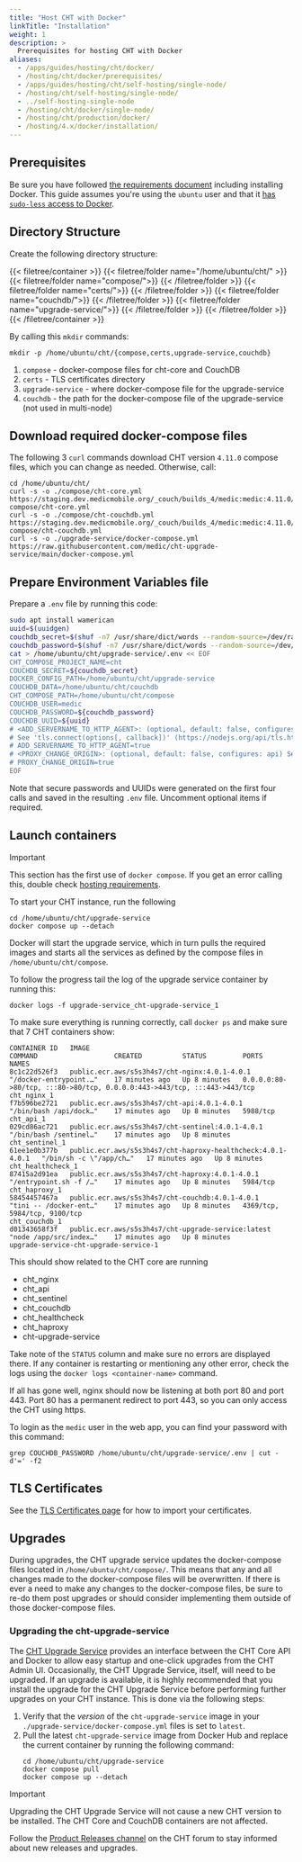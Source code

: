 ```yaml
---
title: "Host CHT with Docker"
linkTitle: "Installation"
weight: 1
description: >
  Prerequisites for hosting CHT with Docker
aliases:
  - /apps/guides/hosting/cht/docker/
  - /hosting/cht/docker/prerequisites/
  - /apps/guides/hosting/cht/self-hosting/single-node/
  - /hosting/cht/self-hosting/single-node/
  - ../self-hosting-single-node
  - /hosting/cht/docker/single-node/
  - /hosting/cht/production/docker/
  - /hosting/4.x/docker/installation/
---
```


## Prerequisites

Be sure you have followed [the requirements document](/hosting/cht/requirements) including installing Docker. This guide assumes you're using the `ubuntu` user and that it [has `sudo-less` access to Docker](https://askubuntu.com/a/477554).

## Directory Structure

Create the following directory structure:

{{< filetree/container >}}
  {{< filetree/folder name="/home/ubuntu/cht/" >}}
    {{< filetree/folder name="compose/">}}
    {{< /filetree/folder >}}
    {{< filetree/folder name="certs/">}}
    {{< /filetree/folder >}}
    {{< filetree/folder name="couchdb/">}}
    {{< /filetree/folder >}}
    {{< filetree/folder name="upgrade-service/">}}
    {{< /filetree/folder >}}
  {{< /filetree/folder >}}
{{< /filetree/container >}}

By calling this `mkdir` commands:

```shell
mkdir -p /home/ubuntu/cht/{compose,certs,upgrade-service,couchdb}
```

1. `compose` - docker-compose files for cht-core and CouchDB
2. `certs` -  TLS certificates directory
3. `upgrade-service` - where docker-compose file for the upgrade-service
4. `couchdb` - the path for the docker-compose file of the upgrade-service (not used in multi-node)

## Download required docker-compose files

The following 3 `curl` commands download CHT version `4.11.0` compose files, which you can change as needed. Otherwise, call:

```shell
cd /home/ubuntu/cht/
curl -s -o ./compose/cht-core.yml https://staging.dev.medicmobile.org/_couch/builds_4/medic:medic:4.11.0/docker-compose/cht-core.yml
curl -s -o ./compose/cht-couchdb.yml https://staging.dev.medicmobile.org/_couch/builds_4/medic:medic:4.11.0/docker-compose/cht-couchdb.yml
curl -s -o ./upgrade-service/docker-compose.yml https://raw.githubusercontent.com/medic/cht-upgrade-service/main/docker-compose.yml
```

## Prepare Environment Variables file

Prepare a `.env` file by running this code:

```sh
sudo apt install wamerican
uuid=$(uuidgen)
couchdb_secret=$(shuf -n7 /usr/share/dict/words --random-source=/dev/random | tr '\n' '-' | tr -d "'" | cut -d'-' -f1,2,3,4,5,6,7)
couchdb_password=$(shuf -n7 /usr/share/dict/words --random-source=/dev/random | tr '\n' '-' | tr -d "'" | cut -d'-' -f1,2,3,4,5,6,7)
cat > /home/ubuntu/cht/upgrade-service/.env << EOF
CHT_COMPOSE_PROJECT_NAME=cht
COUCHDB_SECRET=${couchdb_secret}
DOCKER_CONFIG_PATH=/home/ubuntu/cht/upgrade-service
COUCHDB_DATA=/home/ubuntu/cht/couchdb
CHT_COMPOSE_PATH=/home/ubuntu/cht/compose
COUCHDB_USER=medic
COUCHDB_PASSWORD=${couchdb_password}
COUCHDB_UUID=${uuid}
# <ADD_SERVERNAME_TO_HTTP_AGENT>: (optional, default: false, configures: api) Adds 'servername' to HTTP agent for certificate issues in receiving traffic when proxying HTTPS->HTTP in SNI environments with external TLS termination. 
# See 'tls.connect(options[, callback])' (https://nodejs.org/api/tls.html). May resolve 'ERR_TLS_CERT_ALTNAME_INVALID' error.
# ADD_SERVERNAME_TO_HTTP_AGENT=true
# <PROXY_CHANGE_ORIGIN>: (optional, default: false, configures: api) See http-proxy (https://www.npmjs.com/package/http-proxy#options). Sets 'changeOrigin' to 'true' for HTTP clients. For certificate issues in proxying HTTP->HTTPS
# PROXY_CHANGE_ORIGIN=true
EOF
```

Note that secure passwords and UUIDs were generated on the first four calls and saved in the resulting `.env` file. Uncomment optional items if required.

## Launch containers

> [!IMPORTANT]
> This section has the first use of `docker compose`.  If you get an error calling this, double check [hosting requirements](/hosting/cht/requirements). 

To start your CHT instance, run the following

```
cd /home/ubuntu/cht/upgrade-service
docker compose up --detach
```

Docker will start the upgrade service, which in turn pulls the required images and starts all the services as defined by the compose files in `/home/ubuntu/cht/compose`.

To follow the progress tail the log of the upgrade service container by running this:

`docker logs -f upgrade-service_cht-upgrade-service_1`

To make sure everything is running correctly, call `docker ps` and make sure that 7 CHT containers show:

```shell
CONTAINER ID   IMAGE                                                         COMMAND                   CREATED          STATUS         PORTS                                                                      NAMES
8c1c22d526f3   public.ecr.aws/s5s3h4s7/cht-nginx:4.0.1-4.0.1                 "/docker-entrypoint.…"    17 minutes ago   Up 8 minutes   0.0.0.0:80->80/tcp, :::80->80/tcp, 0.0.0.0:443->443/tcp, :::443->443/tcp   cht_nginx_1
f7b596be2721   public.ecr.aws/s5s3h4s7/cht-api:4.0.1-4.0.1                   "/bin/bash /api/dock…"    17 minutes ago   Up 8 minutes   5988/tcp                                                                   cht_api_1
029cd86ac721   public.ecr.aws/s5s3h4s7/cht-sentinel:4.0.1-4.0.1              "/bin/bash /sentinel…"    17 minutes ago   Up 8 minutes                                                                              cht_sentinel_1
61ee1e0b377b   public.ecr.aws/s5s3h4s7/cht-haproxy-healthcheck:4.0.1-4.0.1   "/bin/sh -c \"/app/ch…"   17 minutes ago   Up 8 minutes                                                                              cht_healthcheck_1
87415a2d91ea   public.ecr.aws/s5s3h4s7/cht-haproxy:4.0.1-4.0.1               "/entrypoint.sh -f /…"    17 minutes ago   Up 8 minutes   5984/tcp                                                                   cht_haproxy_1
58454457467a   public.ecr.aws/s5s3h4s7/cht-couchdb:4.0.1-4.0.1               "tini -- /docker-ent…"    17 minutes ago   Up 8 minutes   4369/tcp, 5984/tcp, 9100/tcp                                               cht_couchdb_1
d01343658f3f   public.ecr.aws/s5s3h4s7/cht-upgrade-service:latest            "node /app/src/index…"    17 minutes ago   Up 8 minutes                                                                              upgrade-service-cht-upgrade-service-1
```

This should show related to the CHT core are running
* cht_nginx
* cht_api
* cht_sentinel
* cht_couchdb
* cht_healthcheck
* cht_haproxy
* cht-upgrade-service

Take note of the `STATUS` column and make sure no errors are displayed there. If any container is restarting or mentioning any other error, check the logs using the `docker logs <container-name>` command.

If all has gone well, nginx should now be listening at both port 80 and port 443. Port 80 has a permanent redirect to port 443, so you can only access the CHT using https.

To login as the `medic` user in the web app, you can find your password with this command:

```shell
grep COUCHDB_PASSWORD /home/ubuntu/cht/upgrade-service/.env | cut -d'=' -f2
```

## TLS Certificates

See the [TLS Certificates page](/hosting/cht/docker/adding-tls-certificates) for how to import your certificates.

## Upgrades

During upgrades, the CHT upgrade service updates the docker-compose files located in `/home/ubuntu/cht/compose/`. This means that any and all changes made to the docker-compose files will be overwritten. If there is ever a need to make any changes to the docker-compose files, be sure to re-do them post upgrades or should consider implementing them outside of those docker-compose files.

### Upgrading the cht-upgrade-service

The [CHT Upgrade Service](https://github.com/medic/cht-upgrade-service) provides an interface between the CHT Core API and Docker to allow easy startup and one-click upgrades from the CHT Admin UI. Occasionally, the CHT Upgrade Service, itself, will need to be upgraded. If an upgrade is available, it is highly recommended that you install the upgrade for the CHT Upgrade Service before performing further upgrades on your CHT instance. This is done via the following steps:

1. Verify that the _version_ of the `cht-upgrade-service` image in your `./upgrade-service/docker-compose.yml` files is set to `latest`.
1. Pull the latest `cht-upgrade-service` image from Docker Hub and replace the current container by running the following command:
    ```shell
    cd /home/ubuntu/cht/upgrade-service
    docker compose pull
    docker compose up --detach
    ``` 

> [!IMPORTANT]
> Upgrading the CHT Upgrade Service will not cause a new CHT version to be installed.  The CHT Core and CouchDB containers are not affected.

Follow the [Product Releases channel](https://forum.communityhealthtoolkit.org/c/product/releases/26) on the CHT forum to stay informed about new releases and upgrades.
